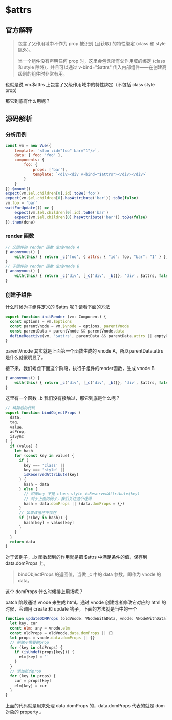 # $attrs
## 官方解释
> 包含了父作用域中不作为 prop 被识别 (且获取) 的特性绑定 (class 和 style 除外)。
>
> 当一个组件没有声明任何 prop 时，这里会包含所有父作用域的绑定 (class 和 style 除外)，并且可以通过 v-bind="$attrs" 传入内部组件——在创建高级别的组件时非常有用。

也就是说 vm.$attrs 上包含了父级作用域中的特性绑定（不包括 class style prop)

那它到底有什么用呢？

## 源码解析
### 分析用例

```javascript
const vm = new Vue({
    template: `<foo :id="foo" bar="1"/>`,
    data: { foo: 'foo' },
    components: {
        foo: {
            props: ['bar'],
            template: `<div><div v-bind="$attrs"></div></div>`
        }
    }
}).$mount()
expect(vm.$el.children[0].id).toBe('foo')
expect(vm.$el.children[0].hasAttribute('bar')).toBe(false)
vm.foo = 'bar'
waitForUpdate(() => {
    expect(vm.$el.children[0].id).toBe('bar')
    expect(vm.$el.children[0].hasAttribute('bar')).toBe(false)
}).then(done)
```

### render 函数

```javascript
// 父组件的 render 函数 生成vnode A
ƒ anonymous() {
    with(this) { return _c('foo', { attrs: { "id": foo, "bar": "1" } }) }
}
// 子组件的 render 函数 生成vnode B
ƒ anonymous() {
    with(this) { return _c('div', [_c('div', _b({}, 'div', $attrs, false))]) }
}
```

### 创建子组件

什么时候为子组件定义的 $attrs 呢？请看下面的方法

```javascript
export function initRender (vm: Component) {
  const options = vm.$options
  const parentVnode = vm.$vnode = options._parentVnode
  const parentData = parentVnode && parentVnode.data
  defineReactive(vm, '$attrs', parentData && parentData.attrs || emptyObject, null, true)
}
```
parentVnode 其实就是上面第一个函数生成的 vnode  A，所以parentData.attrs是什么就很明显了。

接下来，我们考虑下面这个阶段，执行子组件的render函数，生成 vnode B

```javascript
ƒ anonymous() {
    with(this) { return _c('div', [_c('div', _b({}, 'div', $attrs, false))]) }
}
```

这里有一个函数 _b 我们没有接触过，那它到底是什么呢？

```javascript
// 精简后的代码
export function bindObjectProps (
  data,
  tag,
  value,
  asProp,
  isSync
) {
  if (value) {
    let hash
    for (const key in value) {
      if (
        key === 'class' ||
        key === 'style' ||
        isReservedAttribute(key)
      ) {
        hash = data
      } else {
        // 如果key 不是 class style isReservedAttribute(key)
 		// 对于上面的例子，我们关注这个逻辑
        hash = data.domProps || (data.domProps = {})
      }
      // 如果该值还不存在
      if (!(key in hash)) {
        hash[key] = value[key]
      }
    }
  }
  return data
}
```

对于该例子，_b 函数起到的作用就是把 $attrs 中满足条件的值，保存到 data.domProps 上。

> bindObjectProps 的返回值，当做 _c 中的 data 参数。即作为 vnode 的 data。

这个 domProps 什么时候排上用场呢？

patch 阶段通过 vnode 来生成 html。通过 vnode 创建或者修改它对应的 html 的时候，会调用 create 和 update 钩子。下面的方法就是当中的一个

```javascript
function updateDOMProps (oldVnode: VNodeWithData, vnode: VNodeWithData) {
  let key, cur
  const elm: any = vnode.elm
  const oldProps = oldVnode.data.domProps || {}
  let props = vnode.data.domProps || {}
  // 删除不需要的prop
  for (key in oldProps) {
    if (isUndef(props[key])) {
      elm[key] = ''
    }
  }
  // 添加新的prop
  for (key in props) {
    cur = props[key]
    elm[key] = cur
  }
}
```

上面的代码就是用来处理 data.domProps 的，data.domProps 代表的就是 dom 对象的 property 。